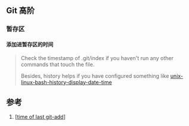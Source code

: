 ﻿## Git 高阶

### 暂存区
#### 添加进暂存区的时间
> Check the timestamp of .git/index if you haven't run any other commands that touch the file.
>
>  Besides, history helps if you have configured something like [unix-linux-bash-history-display-date-time](https://www.cyberciti.biz/faq/unix-linux-bash-history-display-date-time/) 


## 参考
1. [[time of last git-add](https://stackoverflow.com/questions/44303245/time-of-last-git-add)]